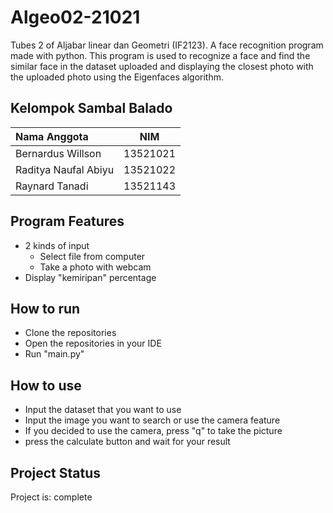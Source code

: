 # Algeo02-21021
Tubes 2 of Aljabar linear dan Geometri (IF2123). A face recognition program made with python. This program is used to recognize a face and find the similar face in the dataset uploaded and displaying the closest photo with the uploaded photo using the Eigenfaces algorithm.

## Kelompok Sambal Balado
| Nama Anggota   | NIM |
| :---        |    :----:   |
| Bernardus Willson | 13521021 |
| Raditya Naufal Abiyu  | 13521022 | 
| Raynard Tanadi | 13521143 |

## Program Features
- 2 kinds of input
    - Select file from computer
    - Take a photo with webcam
- Display "kemiripan" percentage

## How to run
- Clone the repositories
- Open the repositories in your IDE
- Run "main.py"

## How to use
- Input the dataset that you want to use
- Input the image you want to search or use the camera feature
- If you decided to use the camera, press "q" to take the picture
- press the calculate button and wait for your result

## Project Status
Project is: complete

